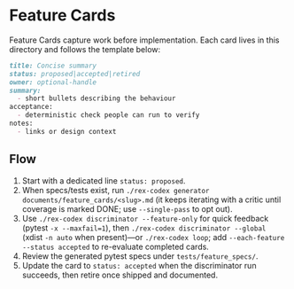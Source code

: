 # Feature Cards

Feature Cards capture work before implementation. Each card lives in this directory and follows the template below:

```markdown
title: Concise summary
status: proposed|accepted|retired
owner: optional-handle
summary:
  - short bullets describing the behaviour
acceptance:
  - deterministic check people can run to verify
notes:
  - links or design context
```

## Flow
1. Start with a dedicated line `status: proposed`.
2. When specs/tests exist, run `./rex-codex generator documents/feature_cards/<slug>.md` (it keeps iterating with a critic until coverage is marked DONE; use `--single-pass` to opt out).
3. Use `./rex-codex discriminator --feature-only` for quick feedback (pytest `-x --maxfail=1`), then `./rex-codex discriminator --global` (xdist `-n auto` when present)—or `./rex-codex loop`; add `--each-feature --status accepted` to re-evaluate completed cards.
4. Review the generated pytest specs under `tests/feature_specs/`.
5. Update the card to `status: accepted` when the discriminator run succeeds, then retire once shipped and documented.
